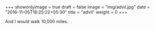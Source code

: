 +++
showonlyimage = true
draft = false
image = "img/advil.jpg"
date = "2016-11-05T18:25:22+05:30"
title = "advil"
weight = 0
+++

And I would walk 10,000 miles.

